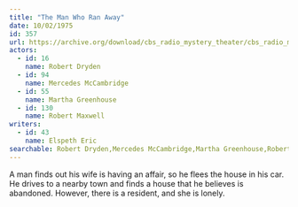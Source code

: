```yaml
---
title: "The Man Who Ran Away"
date: 10/02/1975
id: 357
url: https://archive.org/download/cbs_radio_mystery_theater/cbs_radio_mystery_theater-0351-0400.zip/cbs_radio_mystery_theater-0351-0400%2Fcbsrmt_0357_the_man_who_ran_away.mp3
actors:  
  - id: 16
    name: Robert Dryden  
  - id: 94
    name: Mercedes McCambridge  
  - id: 55
    name: Martha Greenhouse  
  - id: 130
    name: Robert Maxwell
writers:  
  - id: 43
    name: Elspeth Eric
searchable: Robert Dryden,Mercedes McCambridge,Martha Greenhouse,Robert Maxwell Elspeth Eric
---
```

A man finds out his wife is having an affair, so he flees the house in his car. He drives to a nearby town and finds a house that he believes is abandoned. However, there is a resident, and she is lonely.